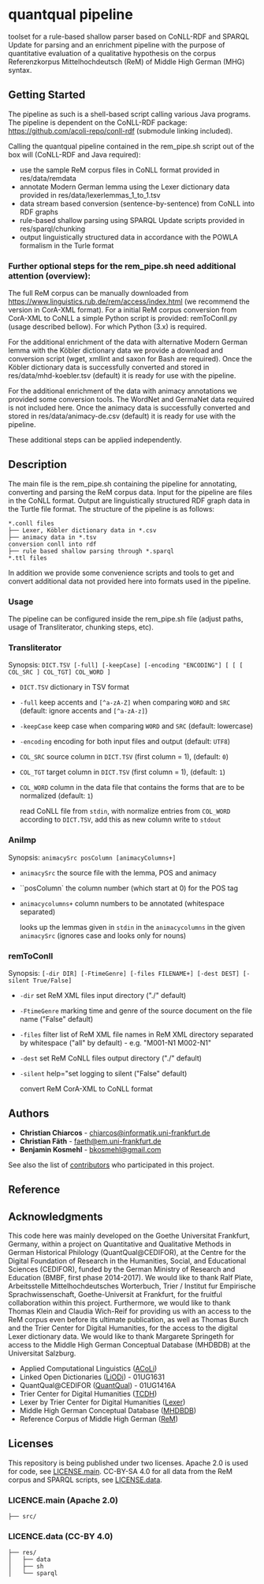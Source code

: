 # quantqual pipeline
toolset for a rule-based shallow parser based on CoNLL-RDF and SPARQL Update for parsing and an enrichment pipeline with the purpose of quantitative evaluation of a qualitative hypothesis on the corpus Referenzkorpus Mittelhochdeutsch (ReM) of Middle High German (MHG) syntax.
## Getting Started

The pipeline as such is a shell-based script calling various Java programs.
The pipeline is dependent on the CoNLL-RDF package: https://github.com/acoli-repo/conll-rdf (submodule linking included). 

Calling the quantqual pipeline contained in the rem_pipe.sh script out of the box will (CoNLL-RDF and Java required):
- use the sample ReM corpus files in CoNLL format provided in res/data/remdata
- annotate Modern German lemma using the Lexer dictionary data provided in res/data/lexerlemmas_1_to_1.tsv
- data stream based conversion (sentence-by-sentence) from CoNLL into RDF graphs
- rule-based shallow parsing using SPARQL Update scripts provided in res/sparql/chunking
- output linguistically structured data in accordance with the POWLA formalism in the Turle format

### Further optional steps for the rem_pipe.sh need additional attention (overview):
The full ReM corpus can be manually downloaded from https://www.linguistics.rub.de/rem/access/index.html (we recommend the version in CorA-XML format).
For a initial ReM corpus conversion from CorA-XML to CoNLL a simple Python script is provided: remToConll.py (usage described bellow). For which Python (3.x) is required.

For the additional enrichment of the data with alternative Modern German lemma with the Köbler dictionary data we provide a download and conversion script (wget, xmllint and saxon for Bash are required).
Once the Köbler dictionary data is successfully converted and stored in res/data/mhd-koebler.tsv (default) it is ready for use with the pipeline.

For the additional enrichment of the data with animacy annotations we provided some conversion tools. The WordNet and GermaNet data required is not included here.
Once the animacy data is successfully converted and stored in res/data/animacy-de.csv (default) it is ready for use with the pipeline.

These additional steps can be applied independently.

## Description

The main file is the rem_pipe.sh containing the pipeline for annotating, converting and parsing the ReM corpus data. 
Input for the pipeline are files in the CoNLL format.
Output are linguistically structured RDF graph data in the Turtle file format.
The structure of the pipeline is as follows:
```
*.conll files
├── Lexer, Köbler dictionary data in *.csv
├── animacy data in *.tsv
conversion conll into rdf
├── rule based shallow parsing through *.sparql
*.ttl files
```

In addition we provide some convenience scripts and tools to get and convert additional data not provided here into formats used in the pipeline.

### Usage
The pipeline can be configured inside the rem_pipe.sh file (adjust paths, usage of Transliterator, chunking steps, etc).

### Transliterator


Synopsis: ```DICT.TSV [-full] [-keepCase] [-encoding "ENCODING"] [ [ [ COL_SRC ] COL_TGT] COL_WORD ]```
  * `DICT.TSV`            dictionary in TSV format
  * `-full`               keep accents and `[^a-zA-Z]` when comparing `WORD` and `SRC` (default: ignore accents and `[^a-zA-z]`)
  * `-keepCase`           keep case when comparing `WORD` and `SRC` (default: lowercase)
  * `-encoding`           encoding for both input files and output (default: `UTF8`)
  * `COL_SRC`             source column in `DICT.TSV` (first column = 1), (default: `0`)
  * `COL_TGT`             target column in `DICT.TSV` (first column = 1), (default: `1`)
  * `COL_WORD`            column in the data file that contains the forms that are to be normalized (default: `1`)

    read CoNLL file from `stdin`, with normalize entries from `COL_WORD` according to `DICT.TSV`, add this as new column
    write to `stdout`


### AniImp


Synopsis: ```animacySrc posColumn [animacyColumns+]```
  * `animacySrc`           the source file with the lemma, POS and animacy
  * ``posColumn`            the column number (which start at 0) for the POS tag
  * `animacycolumns+`      column numbers to be annotated (whitespace separated)

    looks up the lemmas given in `stdin` in the `animacycolumns` in the given `animacySrc`
    (ignores case and looks only for nouns)
				

### remToConll


Synopsis: `[-dir DIR] [-FtimeGenre] [-files FILENAME+] [-dest DEST] [-silent True/False]`
  * `-dir`              set ReM XML files input directory ("./" default)
  * `-FtimeGenre`       marking time and genre of the source document on the file name ("False" default)
  * `-files`            filter list of ReM XML file names in ReM XML directory separated by whitespace ("all" by default) - e.g. "M001-N1 M002-N1"
  * `-dest`             set ReM CoNLL files output directory ("./" default)
  * `-silent`           help="set logging to silent ("False" default)

    convert ReM CorA-XML to CoNLL format



## Authors

* **Christian Chiarcos** - chiarcos@informatik.uni-frankfurt.de
* **Christian Fäth** - faeth@em.uni-frankfurt.de
* **Benjamin Kosmehl** - bkosmehl@gmail.com

See also the list of [contributors](https://github.com/acoli-repo/germhist/graphs/contributors) who participated in this project.

## Reference

## Acknowledgments

This code here was mainly developed on the 
Goethe Universitat Frankfurt, Germany, within a project on 
Quantitative and Qualitative Methods in German Historical
Philology (QuantQual@CEDIFOR), at the Centre for the
Digital Foundation of Research in the Humanities, Social,
and Educational Sciences (CEDIFOR), funded by the
German Ministry of Research and Education (BMBF, first
phase 2014-2017). We would like to thank Ralf Plate, Arbeitsstelle Mittelhochdeutsches Worterbuch, Trier / Institut fur Empirische Sprachwissenschaft, Goethe-Universit at
Frankfurt, for the fruitful collaboration within this project.
Furthermore, we would like to thank Thomas Klein and
Claudia Wich-Reif for providing us with an access to the
ReM corpus even before its ultimate publication, as well as
Thomas Burch and the Trier Center for Digital Humanities, 
for the access to the digital Lexer dictionary data. We
would like to thank Margarete Springeth for access to the
Middle High German Conceptual Database (MHDBDB)
at the Universitat Salzburg. 

* Applied Computational Linguistics ([ACoLi](http://acoli.cs.uni-frankfurt.de))
* Linked Open Dictionaries ([LiODi](http://www.acoli.informatik.uni-frankfurt.de/liodi/)) - 01UG1631
* QuantQual@CEDIFOR ([QuantQual](http://acoli.cs.uni-frankfurt.de/projects.html#quantqual)) - 01UG1416A
* Trier Center for Digital Humanities ([TCDH](http://kompetenzzentrum.uni-trier.de/de/))
* Lexer by Trier Center for Digital Humanities ([Lexer](http://woerterbuchnetz.de/Lexer/))
* Middle High German Conceptual Database ([MHDBDB](http://mhdbdb.sbg.ac.at/))
* Reference Corpus of Middle High German ([ReM](https://www.linguistics.rub.de/rem/))  
  
## Licenses


This repository is being published under two licenses. 
Apache 2.0 is used for code, see [LICENSE.main](LICENSE.main.txt). 
CC-BY-SA 4.0 for all data from the ReM corpus and SPARQL scripts, see [LICENSE.data](LICENSE.data.txt).
  
### LICENCE.main (Apache 2.0)
```
├── src/  
```
### LICENCE.data (CC-BY 4.0)
```
├── res/  
│	├── data
│	├── sh
│	└── sparql
```

